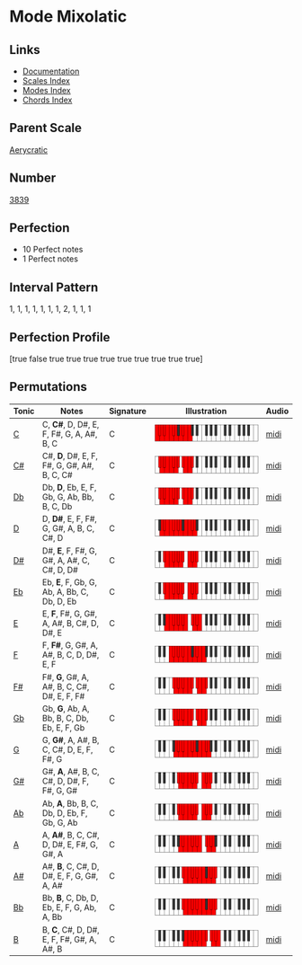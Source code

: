 # Mode Mixolatic

## Links

- [Documentation](index.md)
- [Scales Index](Scales.md)
- [Modes Index](Modes.md)
- [Chords Index](Chords.md)

## Parent Scale

[Aerycratic](ScaleAerycratic.md)

## Number

[3839](https://ianring.com/musictheory/scales/3839)

## Perfection

- 10 Perfect notes
- 1 Perfect notes

## Interval Pattern

1, 1, 1, 1, 1, 1, 1, 2, 1, 1, 1

## Perfection Profile

[true false true true true true true true true true true]

## Permutations

| Tonic | Notes | Signature | Illustration | Audio |
|-------|-------|-----------|--------------|-------|
| [C](ModeCNaturalMixolatic.md) | C, **C#**, D, D#, E, F, F#, G, A, A#, B, C | C | ![CNaturalMixolatic](ModeCNaturalMixolatic.png) | [midi](https://github.com/edipermadi/music/blob/main/docs/ModeCNaturalMixolatic.mid?raw=true) |
| [C#](ModeCSharpMixolatic.md) | C#, **D**, D#, E, F, F#, G, G#, A#, B, C, C# | C | ![CSharpMixolatic](ModeCSharpMixolatic.png) | [midi](https://github.com/edipermadi/music/blob/main/docs/ModeCSharpMixolatic.mid?raw=true) |
| [Db](ModeDFlatMixolatic.md) | Db, **D**, Eb, E, F, Gb, G, Ab, Bb, B, C, Db | C | ![DFlatMixolatic](ModeDFlatMixolatic.png) | [midi](https://github.com/edipermadi/music/blob/main/docs/ModeDFlatMixolatic.mid?raw=true) |
| [D](ModeDNaturalMixolatic.md) | D, **D#**, E, F, F#, G, G#, A, B, C, C#, D | C | ![DNaturalMixolatic](ModeDNaturalMixolatic.png) | [midi](https://github.com/edipermadi/music/blob/main/docs/ModeDNaturalMixolatic.mid?raw=true) |
| [D#](ModeDSharpMixolatic.md) | D#, **E**, F, F#, G, G#, A, A#, C, C#, D, D# | C | ![DSharpMixolatic](ModeDSharpMixolatic.png) | [midi](https://github.com/edipermadi/music/blob/main/docs/ModeDSharpMixolatic.mid?raw=true) |
| [Eb](ModeEFlatMixolatic.md) | Eb, **E**, F, Gb, G, Ab, A, Bb, C, Db, D, Eb | C | ![EFlatMixolatic](ModeEFlatMixolatic.png) | [midi](https://github.com/edipermadi/music/blob/main/docs/ModeEFlatMixolatic.mid?raw=true) |
| [E](ModeENaturalMixolatic.md) | E, **F**, F#, G, G#, A, A#, B, C#, D, D#, E | C | ![ENaturalMixolatic](ModeENaturalMixolatic.png) | [midi](https://github.com/edipermadi/music/blob/main/docs/ModeENaturalMixolatic.mid?raw=true) |
| [F](ModeFNaturalMixolatic.md) | F, **F#**, G, G#, A, A#, B, C, D, D#, E, F | C | ![FNaturalMixolatic](ModeFNaturalMixolatic.png) | [midi](https://github.com/edipermadi/music/blob/main/docs/ModeFNaturalMixolatic.mid?raw=true) |
| [F#](ModeFSharpMixolatic.md) | F#, **G**, G#, A, A#, B, C, C#, D#, E, F, F# | C | ![FSharpMixolatic](ModeFSharpMixolatic.png) | [midi](https://github.com/edipermadi/music/blob/main/docs/ModeFSharpMixolatic.mid?raw=true) |
| [Gb](ModeGFlatMixolatic.md) | Gb, **G**, Ab, A, Bb, B, C, Db, Eb, E, F, Gb | C | ![GFlatMixolatic](ModeGFlatMixolatic.png) | [midi](https://github.com/edipermadi/music/blob/main/docs/ModeGFlatMixolatic.mid?raw=true) |
| [G](ModeGNaturalMixolatic.md) | G, **G#**, A, A#, B, C, C#, D, E, F, F#, G | C | ![GNaturalMixolatic](ModeGNaturalMixolatic.png) | [midi](https://github.com/edipermadi/music/blob/main/docs/ModeGNaturalMixolatic.mid?raw=true) |
| [G#](ModeGSharpMixolatic.md) | G#, **A**, A#, B, C, C#, D, D#, F, F#, G, G# | C | ![GSharpMixolatic](ModeGSharpMixolatic.png) | [midi](https://github.com/edipermadi/music/blob/main/docs/ModeGSharpMixolatic.mid?raw=true) |
| [Ab](ModeAFlatMixolatic.md) | Ab, **A**, Bb, B, C, Db, D, Eb, F, Gb, G, Ab | C | ![AFlatMixolatic](ModeAFlatMixolatic.png) | [midi](https://github.com/edipermadi/music/blob/main/docs/ModeAFlatMixolatic.mid?raw=true) |
| [A](ModeANaturalMixolatic.md) | A, **A#**, B, C, C#, D, D#, E, F#, G, G#, A | C | ![ANaturalMixolatic](ModeANaturalMixolatic.png) | [midi](https://github.com/edipermadi/music/blob/main/docs/ModeANaturalMixolatic.mid?raw=true) |
| [A#](ModeASharpMixolatic.md) | A#, **B**, C, C#, D, D#, E, F, G, G#, A, A# | C | ![ASharpMixolatic](ModeASharpMixolatic.png) | [midi](https://github.com/edipermadi/music/blob/main/docs/ModeASharpMixolatic.mid?raw=true) |
| [Bb](ModeBFlatMixolatic.md) | Bb, **B**, C, Db, D, Eb, E, F, G, Ab, A, Bb | C | ![BFlatMixolatic](ModeBFlatMixolatic.png) | [midi](https://github.com/edipermadi/music/blob/main/docs/ModeBFlatMixolatic.mid?raw=true) |
| [B](ModeBNaturalMixolatic.md) | B, **C**, C#, D, D#, E, F, F#, G#, A, A#, B | C | ![BNaturalMixolatic](ModeBNaturalMixolatic.png) | [midi](https://github.com/edipermadi/music/blob/main/docs/ModeBNaturalMixolatic.mid?raw=true) |
